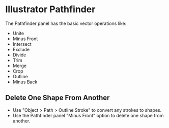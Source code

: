 # Illustrator Pathfinder

The Pathfinder panel has the basic vector operations like:

- Unite
- Minus Front
- Intersect
- Exclude
- Divide
- Trim
- Merge
- Crop
- Outline
- Minus Back

## Delete One Shape From Another

- Use "Object > Path > Outline Stroke" to convert any strokes to shapes.
- Use the Pathfinder panel "Minus Front" option to delete one shape from another.
